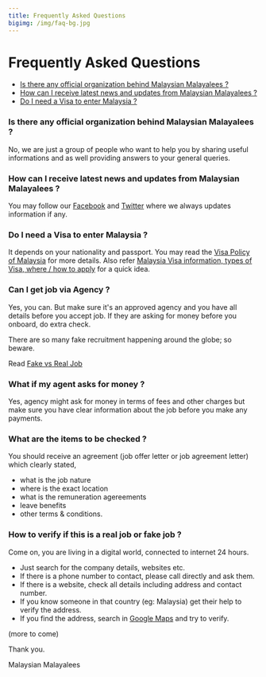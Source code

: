 ```yaml
---
title: Frequently Asked Questions
bigimg: /img/faq-bg.jpg
---
```


# Frequently Asked Questions
- [Is there any official organization behind Malaysian Malayalees ?](#is-there-any-official-organization-behind-malaysian-malayalees-)
- [How can I receive latest news and updates from Malaysian Malayalees ?](#how-can-i-receive-latest-news-and-updates-from-malaysian-malayalees-)
- [Do I need a Visa to enter Malaysia ?](#do-i-need-a-visa-to-enter-malaysia-)


### Is there any official organization behind Malaysian Malayalees ?
No, we are just a group of people who want to help you by sharing useful informations and as well providing answers to your general queries.

### How can I receive latest news and updates from Malaysian Malayalees ?
You may follow our [Facebook](https://www.facebook.com/MalaysianMalayalees) and [Twitter](https://twitter.com/mymalayalees) where we always updates information if any.

### Do I need a Visa to enter Malaysia ?
It depends on your nationality and passport. You may read the [Visa Policy of Malaysia](https://en.wikipedia.org/wiki/Visa_policy_of_Malaysia) for more details.
Also refer [Malaysia Visa information, types of Visa, where / how to apply](http://www.klia2.info/trips/malaysia/malaysia-visa-information) for a quick idea.

### Can I get job via Agency ?
Yes, you can. But make sure it's an approved agency and you have all details before you accept job. If they are asking for money before you onboard, do extra check.

There are so many fake recruitment happening around the globe; so beware.

Read [Fake vs Real Job](https://www.randstad.com.my/workforce360/archives/real-job-vs-fake-job_155/)

### What if my agent asks for money ?
Yes, agency might ask for money in terms of fees and other charges but make sure you have clear information about the job before you make any payments.

### What are the items to be checked ?
You should receive an agreement (job offer letter or job agreement letter) which clearly stated,
- what is the job nature
- where is the exact location
- what is the remuneration agereements
- leave benefits
- other terms & conditions.

### How to verify if this is a real job or fake job ?
Come on, you are living in a digital world, connected to internet 24 hours. 
- Just search for the company details, websites etc. 
- If there is a phone number to contact, please call directly and ask them.
- If there is a website, check all details including address and contact number.
- If you know someone in that country (eg: Malaysia) get their help to verify the address.
- If you find the address, search in [Google Maps](https://www.google.com/maps) and try to verify.

(more to come)

Thank you.

Malaysian Malayalees
